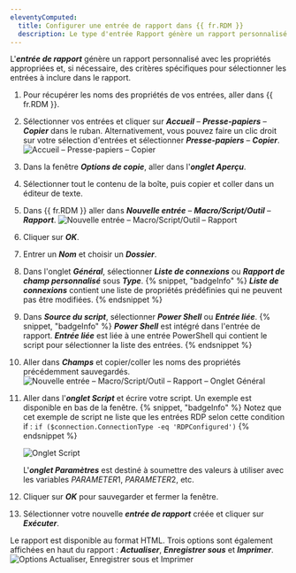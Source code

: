 ```yaml
---
eleventyComputed:
  title: Configurer une entrée de rapport dans {{ fr.RDM }}
  description: Le type d'entrée Rapport génère un rapport personnalisé avec les propriétés appropriées et, si nécessaire, des critères spécifiques pour sélectionner les entrées à inclure dans le rapport.
---
```

L'***entrée de rapport*** génère un rapport personnalisé avec les propriétés appropriées et, si nécessaire, des critères spécifiques pour sélectionner les entrées à inclure dans le rapport.

1. Pour récupérer les noms des propriétés de vos entrées, aller dans {{ fr.RDM }}.
1. Sélectionner vos entrées et cliquer sur ***Accueil*** – ***Presse-papiers*** – ***Copier*** dans le ruban. Alternativement, vous pouvez faire un clic droit sur votre sélection d'entrées et sélectionner ***Presse-papiers*** – ***Copier***.
![Accueil – Presse-papiers – Copier](https://cdnweb.devolutions.net/docs/docs_en_kb_KB2105.png)
1. Dans la fenêtre ***Options de copie***, aller dans l'***onglet Aperçu***.
1. Sélectionner tout le contenu de la boîte, puis copier et coller dans un éditeur de texte.
1. Dans {{ fr.RDM }} aller dans ***Nouvelle entrée*** – ***Macro/Script/Outil*** – ***Rapport***.
![Nouvelle entrée – Macro/Script/Outil – Rapport](https://cdnweb.devolutions.net/docs/docs_en_kb_KB6081.png)
1. Cliquer sur ***OK***.
1. Entrer un ***Nom*** et choisir un ***Dossier***.
1. Dans l'onglet ***Général***, sélectionner ***Liste de connexions*** ou ***Rapport de champ personnalisé*** sous ***Type***.
   {% snippet, "badgeInfo" %}
   ***Liste de connexions*** contient une liste de propriétés prédéfinies qui ne peuvent pas être modifiées.
   {% endsnippet %}
1. Dans ***Source du script***, sélectionner ***Power Shell*** ou ***Entrée liée***.
   {% snippet, "badgeInfo" %}
   ***Power Shell*** est intégré dans l'entrée de rapport. ***Entrée liée*** est liée à une entrée PowerShell qui contient le script pour sélectionner la liste des entrées.
   {% endsnippet %}
1. Aller dans ***Champs*** et copier/coller les noms des propriétés précédemment sauvegardés.
![Nouvelle entrée – Macro/Script/Outil – Rapport – Onglet Général](https://cdnweb.devolutions.net/docs/docs_en_kb_KB6084.png)
1. Aller dans l'***onglet Script*** et écrire votre script. Un exemple est disponible en bas de la fenêtre.
   {% snippet, "badgeInfo" %}
   Notez que cet exemple de script ne liste que les entrées RDP selon cette condition if :
   `if ($connection.ConnectionType -eq 'RDPConfigured')`
   {% endsnippet %}

   ![Onglet Script](https://cdnweb.devolutions.net/docs/docs_en_kb_KB6082.png)

   L'***onglet Paramètres*** est destiné à soumettre des valeurs à utiliser avec les variables $PARAMETER1$, $PARAMETER2$, etc.
1. Cliquer sur ***OK*** pour sauvegarder et fermer la fenêtre.
1. Sélectionner votre nouvelle ***entrée de rapport*** créée et cliquer sur ***Exécuter***.

Le rapport est disponible au format HTML. Trois options sont également affichées en haut du rapport : ***Actualiser***, ***Enregistrer sous*** et ***Imprimer***.
![Options Actualiser, Enregistrer sous et Imprimer](https://cdnweb.devolutions.net/docs/docs_en_kb_KB6083.png)

